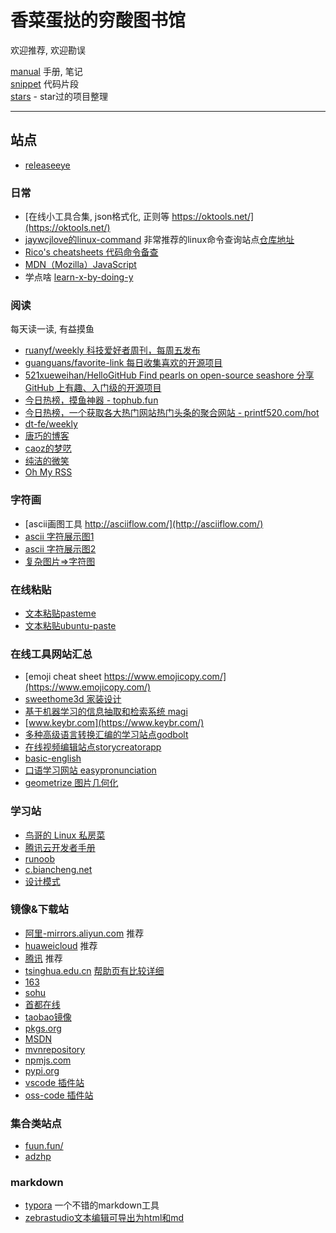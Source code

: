 # 香菜蛋挞的穷酸图书馆

欢迎推荐, 欢迎勘误

[manual](https://github.com/MlightShadow/library/tree/master/manual) 手册, 笔记  
[snippet](https://github.com/MlightShadow/library/tree/master/snippet) 代码片段  
[stars](https://github.com/MlightShadow/library/blob/master/stars.md) - star过的项目整理

---

## 站点

* [releaseeye](https://releaseeye.info/)

### 日常

* [在线小工具合集, json格式化, 正则等 https://oktools.net/](https://oktools.net/)  
* [jaywcjlove的linux-command](https://jaywcjlove.gitee.io/linux-command/) 非常推荐的linux命令查询站点[仓库地址](https://github.com/jaywcjlove/linux-command)
* [Rico's cheatsheets 代码命令备查](https://devhints.io/)
* [MDN（Mozilla）JavaScript](https://developer.mozilla.org/zh-CN/docs/Web/JavaScript/Reference)
* 学点啥 [learn-x-by-doing-y](https://aquadzn.github.io/learn-x-by-doing-y)

### 阅读

每天读一读, 有益摸鱼

* [ruanyf/weekly 科技爱好者周刊，每周五发布](https://github.com/ruanyf/weekly)  
* [guanguans/favorite-link 每日收集喜欢的开源项目](https://github.com/guanguans/favorite-link)  
* [521xueweihan/HelloGitHub Find pearls on open-source seashore 分享 GitHub 上有趣、入门级的开源项目](https://github.com/521xueweihan/HelloGitHub)  
* [今日热榜，摸鱼神器 - tophub.fun](https://tophub.fun/)  
* [今日热榜，一个获取各大热门网站热门头条的聚合网站 - printf520.com/hot](https://www.printf520.com/hot.html)  
* [dt-fe/weekly](https://github.com/dt-fe/weekly)  
* [唐巧的博客](http://blog.devtang.com/)  
* [caoz的梦呓](https://blog.csdn.net/caoz/)
* [纯洁的微笑](http://ityouknow.com/)
* [Oh My RSS](https://ohmyrss.com/)  

### 字符画

* [ascii画图工具 http://asciiflow.com/](http://asciiflow.com/)  
* [ascii 字符展示图1](http://www.network-science.de/ascii/)  
* [ascii 字符展示图2](https://www.bootschool.net/ascii)
* [复杂图片=>字符图](https://www.degraeve.com/img2txt.php)

### 在线粘贴

* [文本粘贴pasteme](https://pasteme.cn/)
* [文本粘贴ubuntu-paste](https://paste.ubuntu.com/)

### 在线工具网站汇总

* [emoji cheat sheet https://www.emojicopy.com/](https://www.emojicopy.com/)  
* [sweethome3d 家装设计](http://www.sweethome3d.com/)
* [基于机器学习的信息抽取和检索系统 magi](https://magi.com)
* [www.keybr.com](https://www.keybr.com/)
* [多种高级语言转换汇编的学习站点godbolt](https://godbolt.org/)
* [在线视频编辑站点storycreatorapp](https://storycreatorapp.com/)
* [basic-english](http://ogden.basic-english.org/)
* [口语学习网站 easypronunciation](https://easypronunciation.com/zh/)
* [geometrize 图片几何化](https://www.geometrize.co.uk/)

### 学习站

- [鸟哥的 Linux 私房菜](http://cn.linux.vbird.org/)
- [腾讯云开发者手册](https://cloud.tencent.com/developer/devdocs)
- [runoob](https://www.runoob.com/)
- [c.biancheng.net](http://c.biancheng.net/)
- [设计模式](https://refactoringguru.cn/design-patterns)

### 镜像&下载站 

* [阿里-mirrors.aliyun.com](https://developer.aliyun.com/mirror/) 推荐
* [huaweicloud](https://mirrors.huaweicloud.com/) 推荐
* [腾讯](https://mirrors.cloud.tencent.com) 推荐
* [tsinghua.edu.cn](https://mirrors.tuna.tsinghua.edu.cn/) [帮助页有比较详细](https://mirror.tuna.tsinghua.edu.cn/help)
* [163](http://mirrors.163.com/)
* [sohu](http://mirrors.sohu.com/)
* [首都在线](http://mirrors.yun-idc.com/)
* [taobao镜像](https://npm.taobao.org/mirrors/)
* [pkgs.org](https://pkgs.org/)
* [MSDN](https://msdn.itellyou.cn/)
* [mvnrepository](https://mvnrepository.com/)
* [npmjs.com](https://www.npmjs.com/)
* [pypi.org](https://pypi.org/)
* [vscode 插件站](https://marketplace.visualstudio.com/vscode)
* [oss-code 插件站](https://open-vsx.org/)

### 集合类站点

* [fuun.fun/](https://fuun.fun/)
* [adzhp](https://adzhp.cn)

### markdown

* [typora](https://github.com/typora) 一个不错的markdown工具
* [zebrastudio文本编辑可导出为html和md](https://zebrastudio.tech/)
